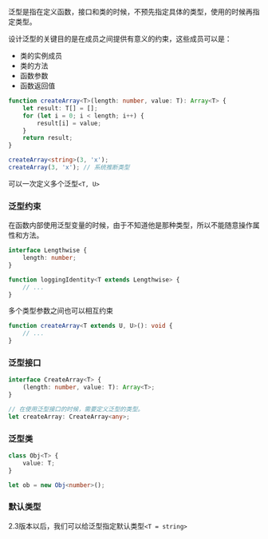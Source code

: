 泛型是指在定义函数，接口和类的时候，不预先指定具体的类型，使用的时候再指定类型。

设计泛型的关键目的是在成员之间提供有意义的约束，这些成员可以是：

- 类的实例成员
- 类的方法
- 函数参数
- 函数返回值

```ts
function createArray<T>(length: number, value: T): Array<T> {
    let result: T[] = [];
    for (let i = 0; i < length; i++) {
        result[i] = value;
    }
    return result;
}

createArray<string>(3, 'x');
createArray(3, 'x'); // 系统推断类型
```

可以一次定义多个泛型`<T, U>`

### 泛型约束

在函数内部使用泛型变量的时候，由于不知道他是那种类型，所以不能随意操作属性和方法。

```ts
interface Lengthwise {
    length: number;
}

function loggingIdentity<T extends Lengthwise> {
	// ...
}
```

多个类型参数之间也可以相互约束

```ts
function createArray<T extends U, U>(): void {
    // ...
}
```

### 泛型接口

```ts
interface CreateArray<T> {
    (length: number, value: T): Array<T>;
}

// 在使用泛型接口的时候，需要定义泛型的类型。
let createArray: CreateArray<any>;
```

### 泛型类

```ts
class Obj<T> {
    value: T;
}

let ob = new Obj<number>();
```

### 默认类型

2.3版本以后，我们可以给泛型指定默认类型`<T = string>`